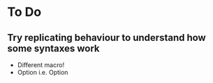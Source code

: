 # To Do

## Try replicating behaviour to understand how some syntaxes work
- Different macro!
- Option i.e. Option<T>
